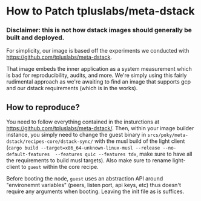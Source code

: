 # How to Patch tpluslabs/meta-dstack

### Disclaimer: this is not how dstack images should generally be built and deployed.

For simplicity, our image is based off the experiments we conducted with https://github.com/tpluslabs/meta-dstack. 

That image embeds the inner application as a system measurement which is bad for reproducibility, audits, and more. We're simply using this fairly rudimental approach as we're awaiting to find an image that supports gcp and our dstack requirements (which is in the works). 

## How to reproduce?

You need to follow everything contained in the insturctions at https://github.com/tpluslabs/meta-dstack/. Then, within your image builder instance, you simply need to change the guest binary in `srcs/poky/meta-dstack/recipes-core/dstack-sync/` with the musl build of the light client (`cargo build --target=x86_64-unknown-linux-musl --release --no-default-features  --features quic --features tdx`, make sure to have all the requirements to build musl targets). Also make sure to rename light-client to `guest` within the core recipe. 

Before booting the node, `guest` uses an abstraction API around "environemnt variables" (peers, listen port, api keys, etc) thus doesn't require any arguments when booting. Leaving the init file as is suffices.
